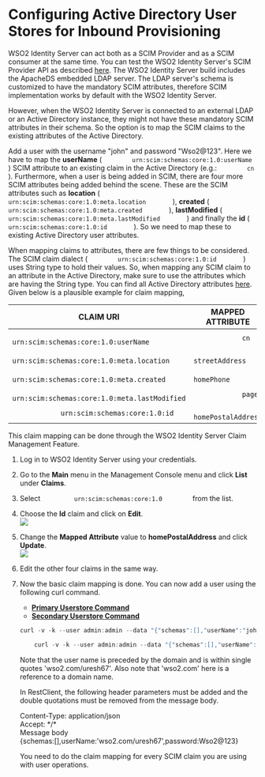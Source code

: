 # Configuring Active Directory User Stores for Inbound Provisioning

WSO2 Identity Server can act both as a SCIM Provider and as a SCIM
consumer at the same time. You can test the WSO2 Identity Server's SCIM
Provider API as described [here](_SCIM_1.1_APIs_). The WSO2 Identity
Server build includes the ApacheDS embedded LDAP server. The LDAP
server's schema is customized to have the mandatory SCIM attributes,
therefore SCIM implementation works by default with the WSO2 Identity
Server.

However, when the WSO2 Identity Server is connected to an external LDAP
or an Active Directory instance, they might not have these mandatory
SCIM attributes in their schema. So the option is to map the SCIM claims
to the existing attributes of the Active Directory.

Add a user with the username "john" and password "Wso2@123". Here we
have to map the **userName** (
`         urn:scim:schemas:core:1.0:userName        ` ) SCIM attribute
to an existing claim in the Active Directory (e.g.:
`         cn        ` ). Furthermore, when a user is being added in
SCIM, there are four more SCIM attributes being added behind the scene.
These are the SCIM attributes such as **location** (
`         urn:scim:schemas:core:1.0:meta.location        ` ),
**created** ( `         urn:scim:schemas:core:1.0:meta.created        `
), **lastModified** (
`         urn:scim:schemas:core:1.0:meta.lastModified        ` ) and
finally the **id** ( `         urn:scim:schemas:core:1.0:id        ` ).
So we need to map these to existing Active Directory user attributes.

When mapping claims to attributes, there are few things to be
considered. The SCIM claim dialect (
`         urn:scim:schemas:core:1.0:id        ` ) uses String type to
hold their values. So, when mapping any SCIM claim to an attribute in
the Active Directory, make sure to use the attributes which are having
the String type. You can find all Active Directory attributes
[here](http://www.kouti.com/tables/userattributes.htm). Given below is
a plausible example for claim mapping,

| CLAIM URI                                                              | MAPPED ATTRIBUTE                             |
|------------------------------------------------------------------------|----------------------------------------------|
| `             urn:scim:schemas:core:1.0:userName            `          | `             cn            `                |
| `             urn:scim:schemas:core:1.0:meta.location            `     | `             streetAddress            `     |
| `             urn:scim:schemas:core:1.0:meta.created            `      | `             homePhone            `         |
| `             urn:scim:schemas:core:1.0:meta.lastModified            ` | `             pager            `             |
| `             urn:scim:schemas:core:1.0:id            `                | `             homePostalAddress            ` |

This claim mapping can be done through the WSO2 Identity Server Claim
Management Feature.

1.  Log in to WSO2 Identity Server using your credentials.
2.  Go to the **Main** menu in the Management Console menu and click
    **List** under **Claims**.
3.  Select `          urn:scim:schemas:core:1.0         ` from the list.
4.  Choose the **Id** claim and click on **Edit**.  
    ![](../../assets/img//103330195/103330197.png) 
5.  Change the **Mapped Attribute** value to **homePostalAddress** and
    click **Update**.  
    ![](../../assets/img//103330195/103330196.png)
6.  Edit the other four claims in the same way.
7.  Now the basic claim mapping is done. You can now add a user using
    the following curl command.

    -   [**Primary Userstore
        Command**](#cb107e60bba448e9b37c8890a3ca2b50)
    -   [**Secondary Userstore
        Command**](#db004dae2b9d46aeb721b4a67b775464)

    ``` java
    curl -v -k --user admin:admin --data "{"schemas":[],"userName":"john","password":"Wso2@123"}" --header "Content-Type:application/json" https://localhost:9443/wso2/scim/Users
    ```

    ``` java
        curl -v -k --user admin:admin --data "{"schemas":[],"userName":'wso2.com/uresh67',"password":"Wso2@123"}" --header "Content-Type:application/json" https://localhost:9443/wso2/scim/Users
    ```

    Note that the user name is preceded by the domain and is within
    single quotes 'wso2.com/uresh67'. Also note that 'wso2.com' here is
    a reference to a domain name.

    In RestClient, the following header parameters must be added and the
    double quotations must be removed from the message body.

    Content-Type: application/json  
    Accept: \*/\*  
    Message body  
    {schemas:\[\],userName:'wso2.com/uresh67',password:Wso2@123}

    You need to do the claim mapping for every SCIM claim you are using
    with user operations.
